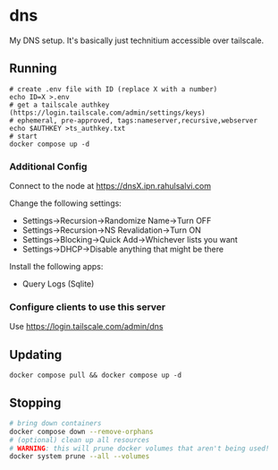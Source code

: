 # dns
My DNS setup. It's basically just technitium accessible over tailscale.

## Running
```
# create .env file with ID (replace X with a number)
echo ID=X >.env
# get a tailscale authkey (https://login.tailscale.com/admin/settings/keys)
# ephemeral, pre-approved, tags:nameserver,recursive,webserver
echo $AUTHKEY >ts_authkey.txt
# start
docker compose up -d
```

### Additional Config
Connect to the node at https://dnsX.ipn.rahulsalvi.com

Change the following settings:

 - Settings->Recursion->Randomize Name->Turn OFF
 - Settings->Recursion->NS Revalidation->Turn ON
 - Settings->Blocking->Quick Add->Whichever lists you want
 - Settings->DHCP->Disable anything that might be there

Install the following apps:
 - Query Logs (Sqlite)

### Configure clients to use this server
Use https://login.tailscale.com/admin/dns

## Updating
```
docker compose pull && docker compose up -d
```

## Stopping
```sh
# bring down containers
docker compose down --remove-orphans
# (optional) clean up all resources
# WARNING: this will prune docker volumes that aren't being used!
docker system prune --all --volumes
```
